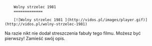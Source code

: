 
        Wolny strzelec 1981 
        =============
        
        [![Wolny strzelec 1981 ](http://vidos.pl/images/player.gif)](http://vidos.pl/wolny-strzelec-1981)
        
        
 Na razie nikt nie dodał streszczenia fabuły tego filmu. Możesz być pierwszy! Zamieść swój opis.
    